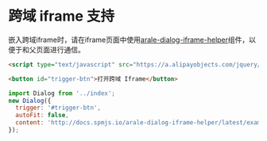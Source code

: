 # 跨域 iframe 支持


嵌入跨域iframe时，请在iframe页面中使用[arale-dialog-iframe-helper](http://spmjs.io/docs/arale-dialog-iframe-helper/)组件，以便于和父页面进行通信。

```html
<script type="text/javascript" src="https://a.alipayobjects.com/jquery/jquery/1.7.2/jquery.js"></script>

<button id="trigger-btn">打开跨域 Iframe</button>
```

````javascript
import Dialog from '../index';
new Dialog({
  trigger: '#trigger-btn',
  autoFit: false,
  content: 'http://docs.spmjs.io/arale-dialog-iframe-helper/latest/examples/index.html'
});
````
